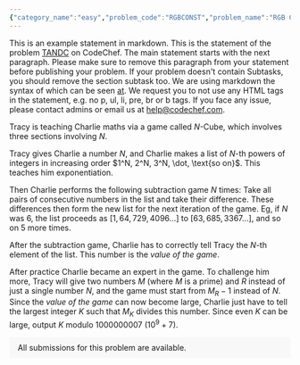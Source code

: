 ```yaml
---
{"category_name":"easy","problem_code":"RGBCONST","problem_name":"RGB Construction","problemComponents":{"constraints":"- $1 \\leq T \\leq 100$\n- $3 \\leq R + G + B \\leq 1000$\n- $R, G, B \\geq 1$\n","constraintsState":true,"subtasks":"- 30 points : $1 \\leq R \\leq 10000$\n- 70 points : $1 \\leq R \\leq 10^9$\n","subtasksState":false,"inputFormat":"- The first line contains $T$ - the number of test cases. Then the test cases follow.\n- The first line of each test case contains $R$, $G$, and $B$ - the number of red, green and blue nodes respectively in the tree.","inputFormatState":true,"outputFormat":"- If a tree can be constructed that fulfils all the requirements then\n    - In the first line, output a string of length $R + G + B$ in which the $i^{th}$ character (1-based indexing) is either `R`, `G` or `B` denoting the colour of the $i^{th}$ node as red, green or blue respectively.\n    - In the following $R + G + B - 1$ lines, output two integers $U$ and $V$ denoting there is an edge between $U^{th}$ and $V^{th}$ node.\n- If no tree fulfils the requirements print `-1` in a single line. ","outputFormatState":true,"sampleTestCases":{"0":{"id":1,"input":"3\n1 1 1\n1 1 2\n1 2 5\n","output":"RBG\n1 2\n1 3\nBRGB\n1 2\n2 3\n3 4\n-1\n","explanation":"- **Test case $1$:** There is only one blue node. Hence, any valid tree with $1$ red, $1$ green and $1$ blue node will pass the conditions.\n- **Test case $2$:** There are two blue nodes numbered $1$ and $4$ and the simple path between them passes through one red node numbered $2$ and one green node numbered $3$. Hence, this tree is valid. \n- **Test case $3$:** No valid tree can be constructed under the given constraints.","isDeleted":false}}},"video_editorial_url":"https://youtu.be/KFgzuRoeusw","languages_supported":{"0":"CPP14","1":"C","2":"JAVA","3":"PYTH 3.6","4":"CPP17","5":"PYTH","6":"PYP3","7":"CS2","8":"ADA","9":"PYPY","10":"TEXT","11":"PAS fpc","12":"NODEJS","13":"RUBY","14":"PHP","15":"GO","16":"HASK","17":"TCL","18":"PERL","19":"SCALA","20":"LUA","21":"kotlin","22":"BASH","23":"JS","24":"LISP sbcl","25":"rust","26":"PAS gpc","27":"BF","28":"CLOJ","29":"R","30":"D","31":"CAML","32":"FORT","33":"ASM","34":"swift","35":"FS","36":"WSPC","37":"LISP clisp","38":"SQL","39":"SCM guile","40":"PERL6","41":"ERL","42":"CLPS","43":"ICK","44":"NICE","45":"PRLG","46":"ICON","47":"COB","48":"SCM chicken","49":"PIKE","50":"SCM qobi","51":"ST","52":"SQLQ","53":"NEM"},"max_timelimit":1,"source_sizelimit":50000,"problem_author":"jeevanjyot","problem_tester":"aryanc403","date_added":"17-12-2021","tags":{"0":"cook136","1":"easy","2":"jeevanjyot"},"problem_difficulty_level":"Unavailable","best_tag":"","editorial_url":"https://discuss.codechef.com/problems/RGBCONST","time":{"view_start_date":1639933200,"submit_start_date":1639933200,"visible_start_date":1639933200,"end_date":1735669800},"is_direct_submittable":false,"problemDiscussURL":"https://discuss.codechef.com/search?q=RGBCONST","is_proctored":false,"visitedContests":{},"layout":"problem"}
---
```

This is an example statement in markdown. This is the statement of the problem [TANDC](https://codechef.com/problems/TANDC) on CodeChef. The main statement starts with the next paragraph. Please make sure to remove this paragraph from your statement before publishing your problem. If your problem doesn't contain Subtasks, you should remove the section subtask too. We are using markdown the syntax of which can be seen [at](https://github.com/showdownjs/showdown/wiki/Showdown's-Markdown-syntax). We request you to not use any HTML tags in the statement, e.g. no p, ul, li, pre, br or b tags. If you face any issue, please contact admins or email us at help@codechef.com.

Tracy is teaching Charlie maths via a game called $N$-Cube, which involves three sections involving $N$.

Tracy gives Charlie a number $N$, and Charlie makes a list of $N$-th powers of integers in increasing order $1^N, 2^N, 3^N, \dot, \text{so on}$. This teaches him exponentiation.

Then Charlie performs the following subtraction game $N$ times: Take all pairs of consecutive numbers in the list and take their difference. These differences then form the new list for the next iteration of the game. Eg, if $N$ was 6, the list proceeds as $[1, 64, 729, 4096 ... ]$ to $[63, 685, 3367 ...]$, and so on $5$ more times.

After the subtraction game, Charlie has to correctly tell Tracy the $N$-th element of the list. This number is the *value of the game*.

After practice Charlie became an expert in the game. To challenge him more, Tracy will give two numbers $M$ (where $M$ is a prime) and $R$ instead of just a single number $N$, and the game must start from $M_R - 1$ instead of $N$. Since the *value of the game* can now become large, Charlie just have to tell the largest integer $K$ such that $M_K$ divides this number. Since even $K$ can be large, output $K$ modulo 1000000007 ($10^9 + 7$).

<aside style='background: #f8f8f8;padding: 10px 15px;'><div>All submissions for this problem are available.</div></aside>